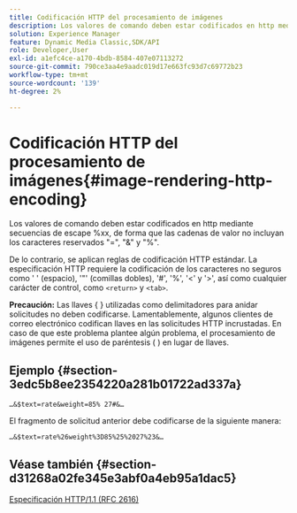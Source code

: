 ```yaml
---
title: Codificación HTTP del procesamiento de imágenes
description: Los valores de comando deben estar codificados en http mediante secuencias de escape %xx, de forma que las cadenas de valor no incluyan los caracteres reservados "=", "&" y "%".
solution: Experience Manager
feature: Dynamic Media Classic,SDK/API
role: Developer,User
exl-id: a1efc4ce-a170-4bdb-8584-407e07113272
source-git-commit: 790ce3aa4e9aadc019d17e663fc93d7c69772b23
workflow-type: tm+mt
source-wordcount: '139'
ht-degree: 2%

---
```


# Codificación HTTP del procesamiento de imágenes{#image-rendering-http-encoding}

Los valores de comando deben estar codificados en http mediante secuencias de escape %xx, de forma que las cadenas de valor no incluyan los caracteres reservados &quot;=&quot;, &quot;&amp;&quot; y &quot;%&quot;.

De lo contrario, se aplican reglas de codificación HTTP estándar. La especificación HTTP requiere la codificación de los caracteres no seguros como &#39; &#39; (espacio), &#39;&quot;&#39; (comillas dobles), &#39;#&#39;, &#39;%&#39;, &#39;&lt;&#39; y &#39;>&#39;, así como cualquier carácter de control, como `<return>` y `<tab>`.

**Precaución:** Las llaves { } utilizadas como delimitadores para anidar solicitudes no deben codificarse. Lamentablemente, algunos clientes de correo electrónico codifican llaves en las solicitudes HTTP incrustadas. En caso de que este problema plantee algún problema, el procesamiento de imágenes permite el uso de paréntesis ( ) en lugar de llaves.

## Ejemplo {#section-3edc5b8ee2354220a281b01722ad337a}

`…&$text=rate&weight=85% 27#&…`

El fragmento de solicitud anterior debe codificarse de la siguiente manera:

`…&$text=rate%26weight%3D85%25%2027%23&…`

## Véase también {#section-d31268a02fe345e3abf0a4eb95a1dac5}

[Especificación HTTP/1.1 (RFC 2616)](https://www.w3.org/Protocols/rfc2616/rfc2616.html)
